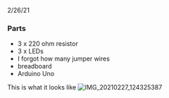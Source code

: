 2/26/21

### Parts
- 3 x 220 ohm resistor
- 3 x LEDs
- I forgot how many jumper wires 
- breadboard
- Arduino Uno

This is what it looks like
![IMG_20210227_124325387](https://user-images.githubusercontent.com/72365100/109411055-16b35f80-7954-11eb-8b45-74c753779ed7.jpg)
